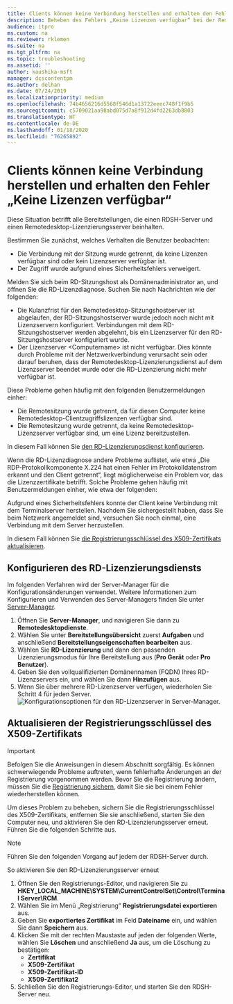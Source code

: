 ```yaml
---
title: Clients können keine Verbindung herstellen und erhalten den Fehler „Keine Lizenzen verfügbar“
description: Beheben des Fehlers „Keine Lizenzen verfügbar“ bei der Remotedesktopverbindung
audience: itpro
ms.custom: na
ms.reviewer: rklemen
ms.suite: na
ms.tgt_pltfrm: na
ms.topic: troubleshooting
ms.assetid: ''
author: kaushika-msft
manager: dcscontentpm
ms.author: delhan
ms.date: 07/24/2019
ms.localizationpriority: medium
ms.openlocfilehash: 74b4656216d5568f546d1a13722eeec748f1f9b5
ms.sourcegitcommit: c5709021aa98abd075d7a8f912d4fd2263db8803
ms.translationtype: HT
ms.contentlocale: de-DE
ms.lasthandoff: 01/18/2020
ms.locfileid: "76265892"
---
```

# <a name="clients-cant-connect-and-see-no-licenses-available-error"></a>Clients können keine Verbindung herstellen und erhalten den Fehler „Keine Lizenzen verfügbar“

Diese Situation betrifft alle Bereitstellungen, die einen RDSH-Server und einen Remotedesktop-Lizenzierungsserver beinhalten.

Bestimmen Sie zunächst, welches Verhalten die Benutzer beobachten:

- Die Verbindung mit der Sitzung wurde getrennt, da keine Lizenzen verfügbar sind oder kein Lizenzserver verfügbar ist.
- Der Zugriff wurde aufgrund eines Sicherheitsfehlers verweigert.

Melden Sie sich beim RD-Sitzungshost als Domänenadministrator an, und öffnen Sie die RD-Lizenzdiagnose. Suchen Sie nach Nachrichten wie der folgenden:

  - Die Kulanzfrist für den Remotedesktop-Sitzungshostserver ist abgelaufen, der RD-Sitzungshostserver wurde jedoch noch nicht mit Lizenzservern konfiguriert. Verbindungen mit dem RD-Sitzungshostserver werden abgelehnt, bis ein Lizenzserver für den RD-Sitzungshostserver konfiguriert wurde.
  - Der Lizenzserver \<Computername\> ist nicht verfügbar. Dies könnte durch Probleme mit der Netzwerkverbindung verursacht sein oder darauf beruhen, dass der Remotedesktop-Lizenzierungsdienst auf dem Lizenzserver beendet wurde oder die RD-Lizenzierung nicht mehr verfügbar ist.

Diese Probleme gehen häufig mit den folgenden Benutzermeldungen einher:

  - Die Remotesitzung wurde getrennt, da für diesen Computer keine Remotedesktop-Clientzugriffslizenzen verfügbar sind.
  - Die Remotesitzung wurde getrennt, da keine Remotedesktop-Lizenzserver verfügbar sind, um eine Lizenz bereitzustellen.

In diesem Fall können Sie [den RD-Lizenzierungsdienst konfigurieren](#configure-the-rd-licensing-service).

Wenn die RD-Lizenzdiagnose andere Probleme auflistet, wie etwa „Die RDP-Protokollkomponente X.224 hat einen Fehler im Protokolldatenstrom erkannt und den Client getrennt“, liegt möglicherweise ein Problem vor, das die Lizenzzertifikate betrifft. Solche Probleme gehen häufig mit Benutzermeldungen einher, wie etwa der folgenden:

Aufgrund eines Sicherheitsfehlers konnte der Client keine Verbindung mit dem Terminalserver herstellen. Nachdem Sie sichergestellt haben, dass Sie beim Netzwerk angemeldet sind, versuchen Sie noch einmal, eine Verbindung mit dem Server herzustellen.

In diesem Fall können Sie [die Registrierungsschlüssel des X509-Zertifikats aktualisieren](#refresh-the-x509-certificate-registry-keys).

## <a name="configure-the-rd-licensing-service"></a>Konfigurieren des RD-Lizenzierungsdiensts

Im folgenden Verfahren wird der Server-Manager für die Konfigurationsänderungen verwendet. Weitere Informationen zum Konfigurieren und Verwenden des Server-Managers finden Sie unter [Server-Manager](../../../administration/server-manager/server-manager.md).

1. Öffnen Sie **Server-Manager**, und navigieren Sie dann zu **Remotedesktopdienste**.
2. Wählen Sie unter **Bereitstellungsübersicht** zuerst **Aufgaben** und anschließend **Bereitstellungseigenschaften bearbeiten** aus.
3. Wählen Sie **RD-Lizenzierung** und dann den passenden Lizenzierungsmodus für Ihre Bereitstellung aus (**Pro Gerät** oder **Pro Benutzer**).
4. Geben Sie den vollqualifizierten Domänennamen (FQDN) Ihres RD-Lizenzservers ein, und wählen Sie dann **Hinzufügen** aus.
5. Wenn Sie über mehrere RD-Lizenzserver verfügen, wiederholen Sie Schritt 4 für jeden Server. 
    ![Konfigurationsoptionen für den RD-Lizenzserver in Server-Manager.](../media/troubleshoot-remote-desktop-connections/RDLicensing_Configure.png)

## <a name="refresh-the-x509-certificate-registry-keys"></a>Aktualisieren der Registrierungsschlüssel des X509-Zertifikats

> [!IMPORTANT]  
> Befolgen Sie die Anweisungen in diesem Abschnitt sorgfältig. Es können schwerwiegende Probleme auftreten, wenn fehlerhafte Änderungen an der Registrierung vorgenommen werden. Bevor Sie die Registrierung ändern, müssen Sie die [Registrierung sichern](https://support.microsoft.com/help/322756), damit Sie sie bei einem Fehler wiederherstellen können.

Um dieses Problem zu beheben, sichern Sie die Registrierungsschlüssel des X509-Zertifikats, entfernen Sie sie anschließend, starten Sie den Computer neu, und aktivieren Sie den RD-Lizenzierungsserver erneut. Führen Sie die folgenden Schritte aus.

> [!NOTE]
> Führen Sie den folgenden Vorgang auf jedem der RDSH-Server durch.

So aktivieren Sie den RD-Lizenzierungsserver erneut

1. Öffnen Sie den Registrierungs-Editor, und navigieren Sie zu **HKEY\_LOCAL\_MACHINE\\SYSTEM\\CurrentControlSet\\Control\\Terminal Server\\RCM**.
2. Wählen Sie im Menü „Registrierung“ **Registrierungsdatei exportieren** aus.
3. Geben Sie **exportiertes Zertifikat** im Feld **Dateiname** ein, und wählen Sie dann **Speichern** aus.
4. Klicken Sie mit der rechten Maustaste auf jeden der folgenden Werte, wählen Sie **Löschen** und anschließend **Ja** aus, um die Löschung zu bestätigen:  
      - **Zertifikat**
      - **X509-Zertifikat**
      - **X509-Zertifikat-ID**
      - **X509-Zertifikat2**
5. Schließen Sie den Registrierungs-Editor, und starten Sie den RDSH-Server neu.